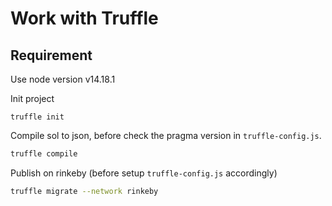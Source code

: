 # Work with Truffle

## Requirement
Use node version v14.18.1

Init project
```
truffle init
```

Compile sol to json, before check the pragma version in `truffle-config.js`.
```bash
truffle compile
```

Publish on rinkeby (before setup `truffle-config.js` accordingly)
```bash
truffle migrate --network rinkeby
```

